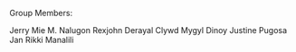 Group Members:

Jerry Mie M. Nalugon
Rexjohn Derayal
Clywd Mygyl Dinoy
Justine Pugosa
Jan Rikki Manalili
